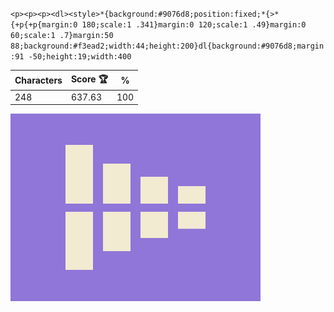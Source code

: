 `<p><p><p><dl><style>*{background:#9076d8;position:fixed;*{>*{+p{+p{margin:0 180;scale:1 .341}margin:0 120;scale:1 .49}margin:0 60;scale:1 .7}margin:50 88;background:#f3ead2;width:44;height:200}dl{background:#9076d8;margin:91 -50;height:19;width:400`

| Characters | Score 🏆 | %   |
| ---------- | -------- | --- |
| 248        | 637.63   | 100 |

![](/2024/Sep2024/05/20240905.png)
